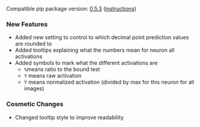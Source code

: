 <!--- https://github.com/mgroth0/deephy/releases -->

[//]: # (VERSION:1.16.0)


Compatible pip package
version: [0.5.3](https://pypi.org/project/deephy/0.5.3/) ([instructions](https://colab.research.google.com/drive/1HAaVOopHDNVKryP14wW4K_rcqeeqYrLK#scrollTo=VtUgz8xGYKHj))

[//]: # (### PIP Python Package Updated to 0.5.0)

### New Features
- Added new setting to control to which decimal point prediction values are rounded to
- Added tooltips explaining what the numbers mean for neuron all activations
- Added symbols to mark what the different activations are
  - `%`means ratio to the bound test
  - `Y` means raw activation
  - `Ŷ` means normalized activation (divided by max for this neuron for all images)

[//]: # (### Performance Improvements)


### Cosmetic Changes
- Changed tooltip style to improve readability

[//]: # (### Bug Fixes)


[//]: # (### Notes)

[//]: # (### Todo)

